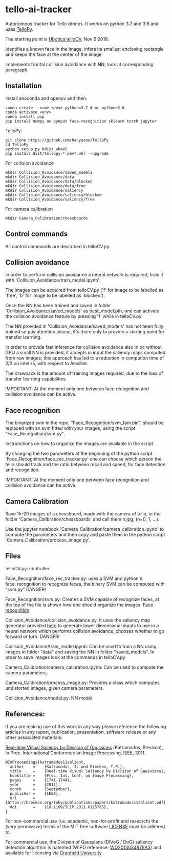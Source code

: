 # tello-ai-tracker
Autonomous tracker for Tello drones. It works on python 3.7 and 3.6 and uses [TelloPy](https://github.com/hanyazou/TelloPy).

The starting point is [Ubotica telloCV](https://github.com/Ubotica/telloCV), Nov 6 2018.

Identifies a known face in the image, infers its smallest enclosing rectangle and keeps the face at the center of the image.

Implements frontal collision avoidance with NN, look at corresponding paragraph.

## Installation
Install anaconda and opencv and then:
```
conda create --name <env> python=3.7 # or python=3.6
conda activate <env>
conda install pip
pip install numpy av pynput face-recognition sklearn torch jupyter
```
TelloPy:
```
git clone https://github.com/hanyazou/TelloPy
cd TelloPy
python setup.py bdist_wheel
pip install dist/tellopy-*.dev*.whl --upgrade
```

For collision avoidance
```
mkdir Collision_Avoidance/saved_models
mkdir Collision_Avoidance/data
mkdir Collision_Avoidance/data/blocked
mkdir Collision_Avoidance/data/free
mkdir Collision_Avoidance/saliency
mkdir Collision_Avoidance/saliency/blocked
mkdir Collision_Avoidance/saliency/free
```
For camera calibration
```
mkdir Camera_Calibration/chessboards
```

## Control commands
All control commands are described in telloCV.py.

## Collision avoidance
In order to perform collision avoidance a neural network is required, train it with 'Collision_Avoidance/train_model.ipynb'.

The images can be acquired from telloCV.py ('f' for image to be labelled as 'free', 'b' for image to be labelled as 'blocked').

Once the NN has been trained and saved in folder 'Collision_Avoidance/saved_models' as best_model.pth, one can activate the collision avoidance feature by pressing '1' while in telloCV.py.

The NN provided in 'Collision_Avoidance/saved_models' has not been fully trained so pay attention please, it's there only to provide a starting point for transfer learning.

In order to provide fast inference for collision avoidance also in pc without GPU a small NN is provided, it accepts in input the saliency maps computed from raw images; this approach has led to a reduction in compution time of 2/3 on intel-i5, with respect to AlexNet.

The drawback is the amount of training images required, due to the loss of transfer learning capabilities.

IMPORTANT: At the moment only one between face recognition and collision avoidance can be active.

## Face recognition
The binarized svm in the repo, "Face_Recognition/svm_fam.bin", should be replaced with an svm fitted with your images, using the script "Face_Recognition/svm.py".

Instrunctions on how to organize the images are available in the script.

By changing the two parameters at the beginning of the python script 'Face_Recognition/face_rec_tracker.py' one can choose which person the tello should track and the ratio between recall and speed, for face detection and recognition.

IMPORTANT: At the moment only one between face recognition and collision avoidance can be active.

## Camera Calibration
Save 15-20 images of a chessboard, made with the camera of tello, in the folder 'Camera_Calibration/chessboards' and call them n.jpg, (n=0, 1, ...).

Use the jupyter notebook 'Camera_Calibration/camera_calibration.ipynb' to compute the parameters and then copy and paste them in the python script 'Camera_Calibration/process_image.py'.

## Files
telloCV.py: controller

Face_Recognition/face_rec_tracker.py: uses a SVM and python's face_recognition to recognize faces, the binary SVM can be computed with "svm.py" DANGER!

Face_Recognition/svm.py: Creates a SVM capable of recognize faces, at the top of the file is shown how one should organize the images. [Face recognition](https://github.com/ageitgey/face_recognition)

Collision_Avoidance/collision_avoidance.py: It uses the saliency map generator provided [here](https://github.com/tobybreckon/DoG-saliency) to generate lower dimensional inputs to use in a neural network which performs collision avoidance, chooses whether to go forward or turn. DANGER!

Collision_Avoidance/train_model.ipynb: Can be used to train a NN using images in folder "data" and saving the NN in folder "saved_models". In order to save images look at the commands in telloCV.py

Camera_Calibration/camera_calibration.ipynb: Can be used to compute the camera parameters.

Camera_Calibration/process_image.py: Provides a class which computes undistorted images, given camera parameters.

Collision_Avoidance/model.py: NN model.

## References:

If you are making use of this work in any way please reference the following articles in any report, publication, presentation, software release or any other associated materials:

[Real-time Visual Saliency by Division of Gaussians](https://breckon.org/toby/publications/papers/katramados11salient.pdf)
(Katramados, Breckon), In Proc. International Conference on Image Processing, IEEE, 2011.
```
@InProceedings{katramados11salient,
  author    =    {Katramados, I. and Breckon, T.P.},
  title     = 	 {Real-time Visual Saliency by Division of Gaussians},
  booktitle = 	 {Proc. Int. Conf. on Image Processing},
  pages     = 	 {1741-1744},
  year      = 	 {2011},
  month     = 	 {September},
  publisher =    {IEEE},
  url       = 	 {https://breckon.org/toby/publications/papers/katramados11salient.pdf},
  doi       = 	 {10.1109/ICIP.2011.6115785},
}
```

For non-commercial use (i.e. academic, non-for-profit and research) the (very permissive) terms of the MIT free software [LICENSE](LICENSE) must be adhered to.

For commercial use, the Division of Gaussians (DIVoG / DoG) saliency detection algorithm is patented (WIPO reference: [WO2013034878A3](https://patents.google.com/patent/WO2013034878A3/)) and available for licensing via [Cranfield University](https://www.cranfield.ac.uk/).
